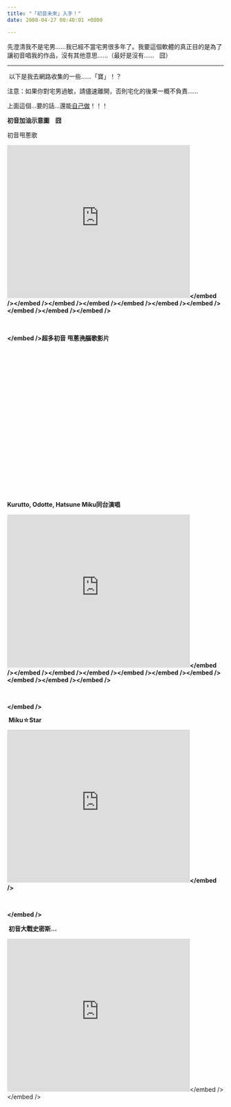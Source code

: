 ```yaml
---
title: "「初音未來」入手！"
date: 2008-04-27 00:40:01 +0800

---
```



先澄清我不是宅男......我已經不當宅男很多年了。我要這個軟體的真正目的是為了讓初音唱我的作品，沒有其他意思......（最好是沒有......   囧）



---



 以下是我去網路收集的一些......「寶」！？



注意：如果你對宅男過敏，請儘速離開，否則宅化的後果一概不負責......



<a title="miku4.jpg" href="http://yi-fan.no-ip.org/wordpress/wp-content/uploads/2007/11/miku4.jpg" rel="lightbox"></a>



上面這個…要的話…還能<a class="external" href="http://cafetera.blog114.fc2.com/blog-entry-24.html">自己做</a>！！！



<a title="1011114d87661c286760fdb90620e33cb72.jpg" href="http://yi-fan.no-ip.org/wordpress/wp-content/uploads/2007/11/1011114d87661c286760fdb90620e33cb72.jpg" rel="lightbox"></a><strong></strong>



<strong>初音加油示意圖　囧</strong>







初音甩蔥歌



<strong></strong>

<strong>

<embed src="http://www.youtube.com/v/kbbA9BhCTko&hl=en" width="425" height="355" type="application/x-shockwave-flash" wmode="transparent"></embed></embed /></embed /></embed /></embed /></embed /></embed /></embed /></embed /></embed /></embed />



 



</embed />超多初音 甩蔥<del>洗腦</del>歌影片



<object id="vlog2900041" codebase="http://download.macromedia.com/pub/shockwave/cabs/flash/swflash.cab#version=7,0,19,0" height="338" width="450" classid="clsid:D27CDB6E-AE6D-11cf-96B8-444553540000">

















































</object>







Kurutto, Odotte, Hatsune Miku同台演唱

<strong>

<embed src="http://www.youtube.com/v/qDyUqvp7Uak&hl=en" width="425" height="355" type="application/x-shockwave-flash" wmode="transparent"></embed></embed /></embed /></embed /></embed /></embed /></embed /></embed /></embed /></embed /></embed />



 

</embed />

 Miku☆Star



<embed src="http://www.youtube.com/v/0rJO0V4qArQ&hl=en" width="425" height="355" type="application/x-shockwave-flash" wmode="transparent"></embed></embed />



 

</embed />

 初音大戰史密斯...

</strong></strong><embed src="http://www.youtube.com/v/cjCFH4TTJRA&hl=en" width="425" height="355" type="application/x-shockwave-flash" wmode="transparent"></embed></embed /></embed /> 

